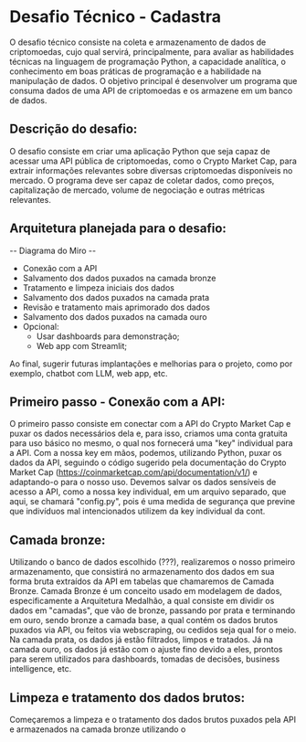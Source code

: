 # Desafio Técnico - Cadastra

O desafio técnico consiste na coleta e armazenamento de dados de criptomoedas, cujo qual servirá, principalmente, para avaliar as habilidades técnicas na linguagem de programação Python, a capacidade analítica, o conhecimento em boas práticas de programação e a habilidade na manipulação de dados. O objetivo principal é desenvolver um programa que consuma dados de uma API de criptomoedas e os armazene em um banco de dados.

## Descrição do desafio:

O desafio consiste em criar uma aplicação Python que seja capaz de acessar uma API pública de criptomoedas, como o Crypto Market Cap, para extrair informações relevantes sobre diversas criptomoedas disponíveis no mercado. O programa deve ser capaz de coletar dados, como preços, capitalização de mercado, volume de negociação e outras métricas relevantes.

## Arquitetura planejada para o desafio:

-- Diagrama do Miro --

- Conexão com a API
- Salvamento dos dados puxados na camada bronze
- Tratamento e limpeza iniciais dos dados
- Salvamento dos dados puxados na camada prata
- Revisão e tratamento mais aprimorado dos dados
- Salvamento dos dados puxados na camada ouro
- Opcional:
  - Usar dashboards para demonstração;
  - Web app com Streamlit;

Ao final, sugerir futuras implantações e melhorias para o projeto, como por exemplo, chatbot com LLM, web app, etc.

## Primeiro passo - Conexão com a API:

O primeiro passo consiste em conectar com a API do Crypto Market Cap e puxar os dados necessários dela e, para isso, criamos uma conta gratuita para uso básico no mesmo, o qual nos fornecerá uma "key" individual para a API. Com a nossa key em mãos, podemos, utilizando Python, puxar os dados da API, seguindo o código sugerido pela documentação do Crypto Market Cap (https://coinmarketcap.com/api/documentation/v1/) e adaptando-o para o nosso uso.
Devemos salvar os dados sensíveis de acesso a API, como a nossa key individual, em um arquivo separado, que aqui, se chamará "config.py", pois é uma medida de segurança que previne que indivíduos mal intencionados utilizem da key individual da cont.

## Camada bronze:

Utilizando o banco de dados escolhido (???), realizaremos o nosso primeiro armazenamento, que consistirá no armazenamento dos dados em sua forma bruta extraídos da API em tabelas que chamaremos de Camada Bronze. Camada Bronze é um conceito usado em modelagem de dados, especificamente a Arquitetura Medalhão, a qual consiste em dividir os dados em "camadas", que vão de bronze, passando por prata e terminando em ouro, sendo bronze a camada base, a qual contém os dados brutos puxados via API, ou feitos via webscraping, ou cedidos seja qual for o meio. Na camada prata, os dados já estão filtrados, limpos e tratados. Já na camada ouro, os dados já estão com o ajuste fino devido a eles, prontos para serem utilizados para dashboards, tomadas de decisões, business intelligence, etc.

## Limpeza e tratamento dos dados brutos:

Começaremos a limpeza e o tratamento dos dados brutos puxados pela API e armazenados na camada bronze utilizando o 
